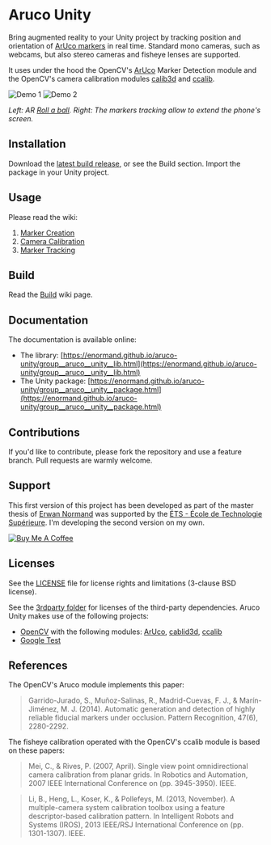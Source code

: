 # Aruco Unity

Bring augmented reality to your Unity project by tracking position and orientation of [ArUco markers](https://docs.opencv.org/master/d5/dae/tutorial_aruco_detection.html) in real time. Standard mono cameras, such as webcams, but also stereo cameras and fisheye lenses are supported.

It uses under the hood the OpenCV's [ArUco](http://docs.opencv.org/master/d9/d6a/group__aruco.html) Marker Detection module and the OpenCV's camera calibration modules [calib3d](http://docs.opencv.org/master/d9/d0c/group__calib3d.html) and [ccalib](http://docs.opencv.org/master/d3/ddc/group__ccalib.html).

![Demo 1](https://raw.githubusercontent.com/NormandErwan/aruco-unity/master/docs/images/ar_roll_a_ball.gif)
![Demo 2](https://raw.githubusercontent.com/NormandErwan/aruco-unity/master/docs/images/extended_phone_screen.gif)

*Left: AR [Roll a ball](https://unity3d.com/fr/learn/tutorials/s/roll-ball-tutorial). Right: The markers tracking allow to extend the phone's screen.*

## Installation

Download the [latest build release](https://github.com/enormand/aruco-unity/releases), or see the Build section. Import the package in your Unity project.

## Usage

Please read the wiki:

1. [Marker Creation](https://github.com/NormandErwan/aruco-unity/wiki/1.-Markers-Creation)
2. [Camera Calibration](https://github.com/NormandErwan/aruco-unity/wiki/2.-Camera-Calibration)
3. [Marker Tracking](https://github.com/NormandErwan/aruco-unity/wiki/3.-Marker-Tracking)

## Build

Read the [Build](https://github.com/NormandErwan/aruco-unity/wiki/Build) wiki page.

## Documentation

The documentation is available online:

- The library: [https://enormand.github.io/aruco-unity/group__aruco__unity__lib.html](https://enormand.github.io/aruco-unity/group__aruco__unity__lib.html)
- The Unity package: [https://enormand.github.io/aruco-unity/group__aruco__unity__package.html](https://enormand.github.io/aruco-unity/group__aruco__unity__package.html)

## Contributions

If you'd like to contribute, please fork the repository and use a feature branch. Pull requests are warmly welcome.

## Support

This first version of this project has been developed as part of the master thesis of [Erwan Normand](https://ca.linkedin.com/in/normanderwan) was supported by the [ÉTS - École de Technologie Supérieure](https://www.etsmtl.ca/). I'm developing the second version on my own.

[![Buy Me A Coffee](https://www.buymeacoffee.com/assets/img/custom_images/white_img.png)](https://www.buymeacoffee.com/h48VU3fny)

## Licenses

See the [LICENSE](LICENSE) file for license rights and limitations (3-clause BSD license).

See the [3rdparty folder](3rdparty/) for licenses of the third-party dependencies. Aruco Unity makes use of the
following projects:

- [OpenCV](http://opencv.org/) with the following modules: [ArUco](https://github.com/opencv/opencv_contrib/tree/master/modules/aruco), [cablid3d](http://docs.opencv.org/master/d9/d0c/group__calib3d.html), [ccalib](http://docs.opencv.org/master/d3/ddc/group__ccalib.html)
- [Google Test](https://github.com/google/googletest)

## References

The OpenCV's Aruco module implements this paper:

> Garrido-Jurado, S., Muñoz-Salinas, R., Madrid-Cuevas, F. J., & Marín-Jiménez, M. J. (2014). Automatic generation and detection of highly reliable fiducial markers under occlusion. Pattern Recognition, 47(6), 2280-2292.

The fisheye calibration operated with the OpenCV's ccalib module is based on these papers:

> Mei, C., & Rives, P. (2007, April). Single view point omnidirectional camera calibration from planar grids. In Robotics and Automation, 2007 IEEE International Conference on (pp. 3945-3950). IEEE.

> Li, B., Heng, L., Koser, K., & Pollefeys, M. (2013, November). A multiple-camera system calibration toolbox using a feature descriptor-based calibration pattern. In Intelligent Robots and Systems (IROS), 2013 IEEE/RSJ International Conference on (pp. 1301-1307). IEEE.